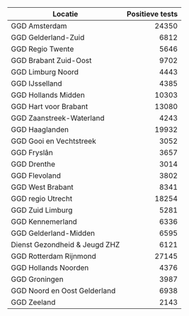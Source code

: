 | Locatie | Positieve tests |
|---------|----------------:|
| GGD Amsterdam                            | 24350 |
| GGD Gelderland-Zuid                      |  6812 |
| GGD Regio Twente                         |  5646 |
| GGD Brabant Zuid-Oost                    |  9702 |
| GGD Limburg Noord                        |  4443 |
| GGD IJsselland                           |  4385 |
| GGD Hollands Midden                      | 10303 |
| GGD Hart voor Brabant                    | 13080 |
| GGD Zaanstreek-Waterland                 |  4243 |
| GGD Haaglanden                           | 19932 |
| GGD Gooi en Vechtstreek                  |  3052 |
| GGD Fryslân                              |  3657 |
| GGD Drenthe                              |  3014 |
| GGD Flevoland                            |  3802 |
| GGD West Brabant                         |  8341 |
| GGD regio Utrecht                        | 18254 |
| GGD Zuid Limburg                         |  5281 |
| GGD Kennemerland                         |  6336 |
| GGD Gelderland-Midden                    |  6595 |
| Dienst Gezondheid & Jeugd ZHZ            |  6121 |
| GGD Rotterdam Rijnmond                   | 27145 |
| GGD Hollands Noorden                     |  4376 |
| GGD Groningen                            |  3987 |
| GGD Noord en Oost Gelderland             |  6938 |
| GGD Zeeland                              |  2143 |

